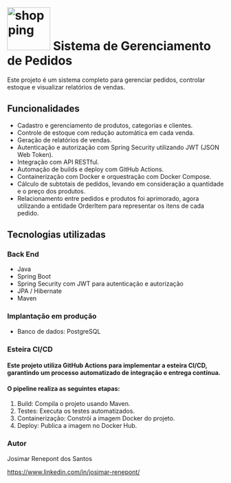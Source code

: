 
# <img src="https://github.com/user-attachments/assets/8440781c-72e6-4dda-b4c6-b952de85438e" alt="shopping" width="100" />   Sistema de Gerenciamento de Pedidos

Este projeto é um sistema completo para gerenciar pedidos, controlar estoque e visualizar relatórios de vendas.

## Funcionalidades
 - Cadastro e gerenciamento de produtos, categorias e clientes.
 - Controle de estoque com redução automática em cada venda.
 - Geração de relatórios de vendas.
 - Autenticação e autorização com Spring Security utilizando JWT (JSON Web Token).
 - Integração com API RESTful.
 - Automação de builds e deploy com GitHub Actions.
 - Containerização com Docker e orquestração com Docker Compose.
 - Cálculo de subtotais de pedidos, levando em consideração a quantidade e o preço dos produtos.
 - Relacionamento entre pedidos e produtos foi aprimorado, agora utilizando a entidade OrderItem para representar os itens de cada pedido.
  
## Tecnologias utilizadas

### Back End

* Java
* Spring Boot
* Spring Security com JWT para autenticação e autorização
* JPA / Hibernate
* Maven

### Implantação em produção

* Banco de dados: PostgreSQL

### Esteira CI/CD
#### Este projeto utiliza GitHub Actions para implementar a esteira CI/CD, garantindo um processo automatizado de integração e entrega contínua. 
#### O pipeline realiza as seguintes etapas:

  1. Build: Compila o projeto usando Maven.
  2. Testes: Executa os testes automatizados.
  3. Containerização: Constrói a imagem Docker do projeto.
  4. Deploy: Publica a imagem no Docker Hub.

### Autor

Josimar Renepont dos Santos

https://www.linkedin.com/in/josimar-renepont/
